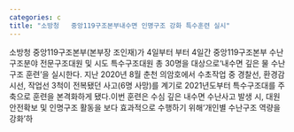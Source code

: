 ```yaml
---
categories: c
title: "소방청   중앙119구조본부내수면 인명구조 강화 특수훈련 실시"
---
```

소방청 중앙119구조본부(본부장 조인재)가 4일부터 부터 4일간 중앙119구조본부 수난구조분야 전문구조대원 및 시도 특수구조대원 총 30명을 대상으로‘내수면 깊은 물 수난구조 훈련’을 실시한다.									지난 2020년 8월 춘천 의암호에서 수초작업 중 경찰선, 환경감시선, 작업선 3척이 전복됐던 사고(6명 사망)를 계기로 2021년도부터 특수구조대를 주축으로 훈련을 본격화하게 됐다.이번 훈련은 수심 깊은 내수면 수난사고 발생 시, 대원 안전확보 및 인명구조 활동을 보다 효과적으로 수행하기 위해‘개인별 수난구조 역량을 강화’하